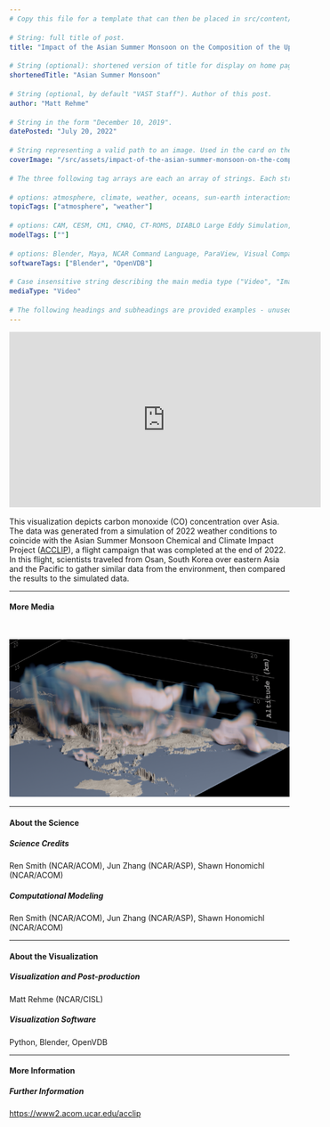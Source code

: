 ```yaml
---
# Copy this file for a template that can then be placed in src/content/visualizations. The name of this file will be used as the URL for the post.

# String: full title of post.
title: "Impact of the Asian Summer Monsoon on the Composition of the Upper Troposphere and Lower Stratosphere"

# String (optional): shortened version of title for display on home page in card.
shortenedTitle: "Asian Summer Monsoon"

# String (optional, by default "VAST Staff"). Author of this post.
author: "Matt Rehme"

# String in the form "December 10, 2019".
datePosted: "July 20, 2022" 

# String representing a valid path to an image. Used in the card on the main page. Likely to be in the form "/src/assets/..." for images located in src/assets.
coverImage: "/src/assets/impact-of-the-asian-summer-monsoon-on-the-composition-of-the-upper-troposphere-and-lower-stratosphere.png"

# The three following tag arrays are each an array of strings. Each string (case insensitive) represents a filter from the front page. Tags that do not correspond to a current filter will be ignored for filtering.

# options: atmosphere, climate, weather, oceans, sun-earth interactions, fire dynamics, solid earth, recent publications, experimental technologies
topicTags: ["atmosphere", "weather"]

# options: CAM, CESM, CM1, CMAQ, CT-ROMS, DIABLO Large Eddy Simulation, HRRR, HWRF, MPAS, SIMA, WACCM, WRF
modelTags: [""]

# options: Blender, Maya, NCAR Command Language, ParaView, Visual Comparator, VAPOR
softwareTags: ["Blender", "OpenVDB"]

# Case insensitive string describing the main media type ("Video", "Image", "App", etc). This is displayed in the post heading as a small tag above the title.
mediaType: "Video"

# The following headings and subheadings are provided examples - unused ones can be deleted. All Markdown content below will be rendered in the frontend.
---
```


<iframe width="560" height="315" src="https://www.youtube.com/embed/Q9wkdNm5WIY?si=h59jWjDd66xVV0qu" title="YouTube video player" frameborder="0" allow="accelerometer; autoplay; clipboard-write; encrypted-media; gyroscope; picture-in-picture; web-share" referrerpolicy="strict-origin-when-cross-origin" allowfullscreen></iframe>

This visualization depicts carbon monoxide (CO) concentration over Asia. The data was generated from a simulation of 2022 weather conditions to coincide with the Asian Summer Monsoon Chemical and Climate Impact Project (<a href="https://www2.acom.ucar.edu/acclip" alt="ACCLIP Home Page">ACCLIP</a>), a flight campaign that was completed at the end of 2022. In this flight, scientists traveled from Osan, South Korea over eastern Asia and the Pacific to gather similar data from the environment, then compared the results to the simulated data.

___

#### More Media

<br /> 

![Impact of the Asian Summer Monsoon on the Composition of the Upper Troposphere and Lower Stratosphere](../../assets/impact-of-the-asian-summer-monsoon-on-the-composition-of-the-upper-troposphere-and-lower-stratosphere.png)

___

#### About the Science

##### Science Credits

Ren Smith (NCAR/ACOM), Jun Zhang (NCAR/ASP), Shawn Honomichl (NCAR/ACOM)

##### Computational Modeling

Ren Smith (NCAR/ACOM), Jun Zhang (NCAR/ASP), Shawn Honomichl (NCAR/ACOM)

___

#### About the Visualization

##### Visualization and Post-production

Matt Rehme (NCAR/CISL)

##### Visualization Software

Python, Blender, OpenVDB

___

#### More Information

##### Further Information

https://www2.acom.ucar.edu/acclip
